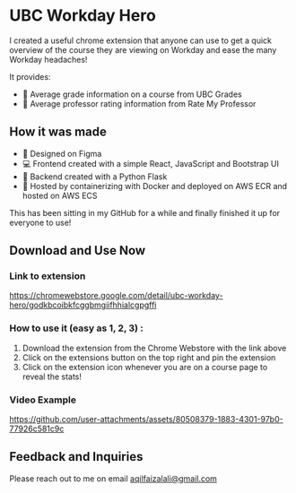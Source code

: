 # UBC Workday Hero

I created a useful chrome extension that anyone can use to get a quick overview of the course they are viewing on Workday and ease the many Workday headaches!

It provides:
- 🔷 Average grade information on a course from UBC Grades
- 🔷 Average professor rating information from Rate My Professor


## How it was made
- 🎨  Designed on Figma
- 💻  Frontend created with a simple React, JavaScript and Bootstrap UI
- 💪  Backend created with a Python Flask 
- 🧠  Hosted by containerizing with Docker and deployed on AWS ECR and hosted on AWS ECS


This has been sitting in my GitHub for a while and finally finished it up for everyone to use!

## Download and Use Now
### Link to extension 
https://chromewebstore.google.com/detail/ubc-workday-hero/godkbcoibkfcggbmgiifhhialcgpgffi

### How to use it (easy as 1, 2, 3) :
1. Download the extension from the Chrome Webstore with the link above
2. Click on the extensions button on the top right and pin the extension
3. Click on the extension icon whenever you are on a course page to reveal the stats!

### Video Example
https://github.com/user-attachments/assets/80508379-1883-4301-97b0-77926c581c9c

## Feedback and Inquiries
Please reach out to me on email aqilfaizalali@gmail.com
